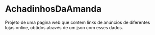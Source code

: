 # AchadinhosDaAmanda
Projeto de uma pagina web que contem links de anúncios de diferentes lojas online, obtidos através de um json com esses dados.
